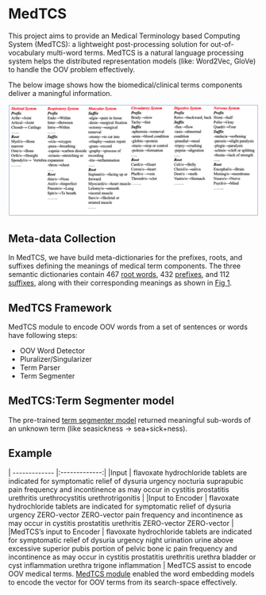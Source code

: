 # MedTCS

This project aims to provide an Medical Terminology based Computing System (MedTCS): a
lightweight post-processing solution for out-of-vocabulary multi-word terms. 
MedTCS is a natural language processing system helps the distributed representation models (like: Word2Vec, GloVe) to handle the OOV problem effectively. 

The below image shows how the biomedical/clinical terms components deliver a maningful information.

![](Figure1.png)

## Meta-data Collection
In MedTCS, we have build meta-dictionaries for the prefixes, roots, and suffixes defining the meanings of medical term components. The three semantic
dictionaries contain 467 [root words](https://github.com/NadiaSaeed/MedTCS/blob/9406ab861c60de0d1026d88261409051b3ee4106/MedTCS-root.csv), 432 [prefixes](https://github.com/NadiaSaeed/MedTCS/blob/9406ab861c60de0d1026d88261409051b3ee4106/MedTCS-prefix.csv), and 112 [suffixes](https://github.com/NadiaSaeed/MedTCS/blob/9406ab861c60de0d1026d88261409051b3ee4106/MedTCS-suffix.csv), along with their corresponding
meanings as shown in [Fig 1](https://github.com/NadiaSaeed/MedTCS/blob/9406ab861c60de0d1026d88261409051b3ee4106/Figure1.png).


## MedTCS Framework
MedTCS module to encode OOV words from a set of sentences or words have following steps:   
- OOV Word Detector   
- Pluralizer/Singularizer     
- Term Parser    
- Term Segmenter      
     

## MedTCS:Term Segmenter model
The pre-trained [term segmenter model](https://github.com/NadiaSaeed/MedTCS/blob/9406ab861c60de0d1026d88261409051b3ee4106/Morphmodel.bin) returned meaningful sub-words of an unknown term (like seasickness → sea+sick+ness).
## Example
| ------------- |:-------------:|
|Input    | flavoxate hydrochloride tablets are indicated for symptomatic relief of dysuria urgency nocturia suprapubic pain frequency and incontinence as may occur in cystitis prostatitis urethritis urethrocystitis urethrotrigonitis |
|Input to Encoder    | flavoxate hydrochloride tablets are indicated for symptomatic relief of dysuria urgency ZERO-vector ZERO-vector pain frequency and incontinence as may occur in cystitis prostatitis urethritis ZERO-vector ZERO-vector |
|MedTCS’s input to Encoder    | flavoxate hydrochloride tablets are indicated for symptomatic relief of dysuria urgency night urination urine above excessive superior pubis portion of pelvic bone ic pain frequency and incontinence as may occur in cystitis prostatitis urethritis urethra bladder or cyst inflammation urethra trigone inflammation |
MedTCS assist to encode OOV medical terms.
[MedTCS module](https://github.com/NadiaSaeed/MedTCS/blob/9406ab861c60de0d1026d88261409051b3ee4106/MedTCS.ipynb) enabled the word embedding models to encode the vector for OOV terms from its search-space effectively.
